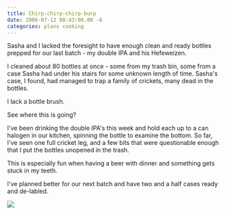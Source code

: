 ```yaml
---
title: Chirp-chirp-chirp-burp
date: 2006-07-12 08:43:00.00 -8
categories: plans cooking
---
```

Sasha and I lacked the foresight to have enough clean and ready bottles prepped for our last batch - my double IPA and his Hefeweizen.

I cleaned about 80 bottles at once - some from my trash bin, some from a case Sasha had under his stairs for some unknown length of time. Sasha's case, I found, had managed to trap a family of crickets, many dead in the bottles.

I lack a bottle brush.

See where this is going?

I've been drinking the double IPA's this week and hold each up to a can halogen in our kitchen, spinning the bottle to examine the bottom. So far, I've seen one full cricket leg, and a few bits that were questionable enough that I put the bottles unopened in the trash.

This is especially fun when having a beer with dinner and something gets stuck in my teeth.

I've planned better for our next batch and have two and a half cases ready and de-labled.

![](/images/emot-cheers.gif)
